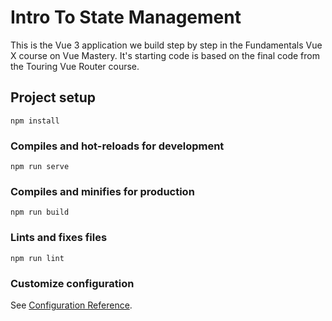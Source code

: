 # Intro To State Management

This is the Vue 3 application we build step by step in the Fundamentals Vue X course on Vue Mastery. It's starting code is based on the final code from the Touring Vue Router course.

## Project setup

```
npm install
```

### Compiles and hot-reloads for development

```
npm run serve
```

### Compiles and minifies for production

```
npm run build
```

### Lints and fixes files

```
npm run lint
```

### Customize configuration

See [Configuration Reference](https://cli.vuejs.org/config/).
